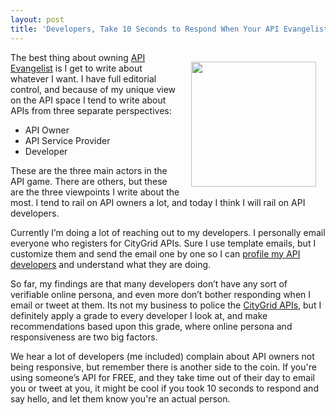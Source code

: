 ```yaml
---
layout: post
title: 'Developers, Take 10 Seconds to Respond When Your API Evangelist Reaches Out'
---
```

<p><img style="padding: 15px;" src="http://kinlane-productions.s3.amazonaws.com/api-evangelist/reaching_out.jpg" alt="" width="200" align="right" /></p>
<p>The best thing about owning <a title="API Evangelist" href="http://apievangelist.com">API Evangelist</a> is I get to write about whatever I want.  I have full editorial control, and because of my unique view on the API space I tend to write about APIs from three separate perspectives:</p>
<ul class="mainlist">
<li>API Owner</li>
<li>API Service Provider</li>
<li>Developer</li>
</ul>
<p>These are the three main actors in the API game.  There are others, but these are the three viewpoints I write about the most.  I tend to rail on API owners a lot, and today I think I will rail on API developers.</p>
<p>Currently I&rsquo;m doing a lot of reaching out to my developers.  I personally email everyone who registers for CityGrid APIs.  Sure I use template emails, but I customize them and send the email one by one so I can <a title="profile my API developers" href="/2012/04/17/profiling-api-developers/index.php">profile my API developers</a> and understand what they are doing.</p>
<p>So far, my findings are that many developers don&rsquo;t have any sort of verifiable online persona, and even more don&rsquo;t bother responding when I email or tweet at them.  Its not my business to police the <a title="CityGrid APIs" href="http://www.citygridmedia.com/developer/">CityGrid APIs</a>, but I definitely apply a grade to every developer I look at, and make recommendations based upon this grade, where online persona and responsiveness are two big factors.</p>
<p>We hear a lot of developers (me included) complain about API owners not being responsive, but remember there is another side to the coin.  If you're using someone&rsquo;s API for FREE, and they take time out of their day to email you or tweet at you, it might be cool if you took 10 seconds to respond and say hello, and let them know you're an actual person.</p>